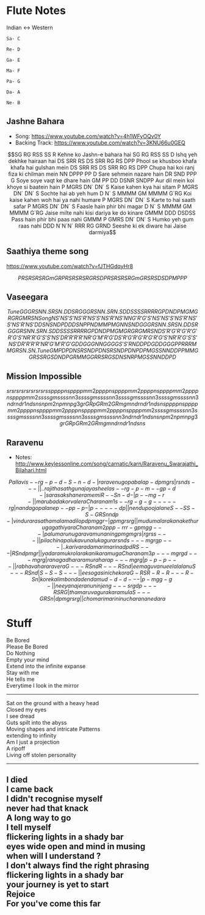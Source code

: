 # Flute Notes

Indian <-> Western

```
Sa- C

Re- D

Ga- E

Ma- F

Pa- G

Da- A

Ne- B
```

## Jashne Bahara

- Song: <https://www.youtube.com/watch?v=4h1WFyOQv0Y>
- Backing Track: <https://www.youtube.com/watch?v=3KNU66u0GEQ>

```math
SG RG RSS SS R
Kehne ko Jashn-e bahara hai

SG RG RSS SS D
Ishq yeh dekhke hairaan hai

DS SRR RS DS SRR RG RS DPP
Phool se khusboo khafa khafa hai gulshan mein

DS SRR RS DS SRR RG RS DPP
Chupa hai koi ranj fiza ki chilman mein


NN DPPP PP D
Sare sehmein nazare hain

DR SND PPP G
Soye soye vaqt ke dhare hain

GM PP DD DSNR SNDPP
Aur dil mein koi khoye si baatein  hain

P MGRS DN` DN` S
Kaise kahen kya hai sitam

P MGRS DN` DN` S
Sochte hai ab yeh hum

D N` S MMMM GM MMMM G`RG
Koi kaise kahen woh hai ya nahi humare

P MGRS DN` DN` S
Karte to hai saath safar

P MGRS DN` DN` S
Faasle hain phir bhi magar

D N` S MMMM GM MMMM G`RG
Jaise milte nahi kisi dariya ke do kinare

GMMM DDD DSDSS
Pass hain phir bhi paas nahi

GMMM P GMRS DN` DN` S
Humko yeh gum raas nahi

DDD N`N`N` RRR RG GRND
Seeshe ki ek diware hai Jaise darmiya
```

## Saathiya theme song

<https://www.youtube.com/watch?v=fJTHGdqyHr8>

```math
P R S R S R S 

R G m G R 

P R S R S R S 

R G R S D 

P R S R S R S 

R G m G R 

S R S D S D

P M P P P
```

## Vaseegara

```math
Tune
GGG  RSN  N.SR  SN.D

DSR  GGG  RSN  N.SR  N.SD

D SSSS   RRRR   GPDN   D   PMG   MG  RGRGM   RSN

Song
NS’   NS’   S’NS’R’NS’   S’NS’R’NS’

NN G’R’G’S’NS’ NS’

S’NS’R’NS’ S’NS’R’NS’

DD SNS N DPD

D DSNP

P NDM

M PMG

N NSN D

GGG  RSN  N.SR  SN.D

DSR  GGG  RSN  N.SR  N.SD

D SSSS   RRRR   GPDN   D   PMG   MG  RGRGM   RSN

DS’   R’G’   R’G’   R’G’  R’G’S’N

R’R’G’   S’S’NS’D   R’R’R’R’   NR’G’M’   R’G’

DS’   R’G’   R’G’   R’G’  R’G’S’N

R’R’G’   S’S’NS’D

R’R’R’R’   NR’G’M’   R’G’

GDDGG   GNNGG

GG S’S’R ND DPD

GDDGG  GPPRR

RMM   GR   SN.   SN.

Tune
GMPD 
PDN SRSND
PDN SRSND
PDN PDPMG

SS NN DD PP MM GG RS SRG

SD ND PGR
MM GG RR SRG

SD NS NR PMG
SS NN DD P D
```

## Mission Impossible 

```math

srsrsrsrsrsrsrsrs s

p p p p n s     p p p p m m2
p p p p n s     p p p p m m2
p p p p n s     p p p p m m2
p p p p n s     p p p p m m2

s s s s g m     s s s s n n3
s s s s g m     s s s s n n3
s s s s g m     s s s s n n3
s s s s g m     s s s s n n3

ndr ndr1 nds ns
npm2 npm npg3 gr
GRp GRm2 GRm gm
ndr ndr1 nds ns

p p p p n s     p p p p m m2
p p p p n s     p p p p m m2
p p p p n s     p p p p m m2
p p p p n s     p p p p m m2

s s s s g m     s s s s n n3
s s s s g m     s s s s n n3
s s s s g m     s s s s n n3
s s s s g m     s s s s n n3

ndr ndr1 nds ns
npm2 npm npg3 gr
GRp GRm2 GRm gm
ndr ndr1 nds ns

```

## Raravenu

- Notes: <http://www.keylessonline.com/song/carnatic/karn/Raravenu_Swarajathi_Bilahari.html>

```math 
Pallavi

s   -   -   r   g   -   p   -     d   -   S   -   n   -   d   -  |
ra          ra  ve      nu        go      pa      ba      la

p   -   d   p   m   g   r   s   | r   s   n   d   s   -   -   -  ||
             .   .
ra      ji  tha sa  th  gu  na    ja  ya  shee    la

s   -   -   r   g   -   p   -     m   -   -   g   p   -   d   -   |
sa          ra  sa      ksha      ne          ra  me      mi

R   -   -   S   n   -   d   -   | p   -   -   m   g   -   r   -   ||
ma          ru  ba      da        ko          rva le      ra

Charanam 1

s   -   -   r   g   -   g   -     g   -   -   -   -   -   r   g   |
nan         da  go      pa        la        ne

p   -   -   p   p   -   p   -   | p   -   -   -   -   -   d   p   ||
nen         du  poo     ja        la        ne

S   -   -   S   S   -   S   -     G   R   S   n   n   d   p   -   |
vin         du  ra      ra        sa  tha ma  la  ma  di  lo

p   d   p   m   g   g   r   -   | g   p   m   g   r   s   r   g   ||
mu  du  ma  la  ra  ka  na        ke  thu ru  ga  ga  thi ya  ra

Charanam 2

p   p   p   -   r   r   r   -     g   p   m   g   g   -   -   -   |
pa  lu  ma      ru  nu  ga        ra  va  mu  na  nin

g   p   m   g   m   g   r   s   | r   g   r   s   s   -   -   -   ||
pi  la  chi na  pa  lu  ka  vu    na  lu  ka  gu  ra

r   s   n   d   s   -   -   -     m   g   r   g   p   -   -   -   |
        .   .
ka  ri  va  ra  da  ma  ri  ma  ri  na

d   p   d   R   S   -   -   -   | R   S   n   d   p   m   g   r   ||
ya  da  ra  mu  kro la  ra  ka  ni  ka  ra  mu  ga

Charanam 3

p   -   -   -   m   g   r   g     d   -   -   -   m   g   r   g   |
ra              na  ga  dha ra    ra              mu  ra  ha  ra

p   -   -   -   m   g   r   g   | p   -   p   -   p   -   -   -   ||
ra              bha va  ha  ra    ra      ve      ra

G   -   -   -   R   S   n   d     R   -   -   -   R   S   n   d   |
ee              ma  gu  va  nu    ee              la  la  la  nu

S   -   -   -   R   S   n   d   | S   -   S   -   S   -   -   -   ||
ee              so  ga  si  ni    che     ko      ra

G   -   R   S   R   -   R   -     R   -   -   -   R   -   S   n   |
ko      re  ka  lim     bon       da              den     da  mu

d   -   d   -   d   -   -   -   | p   -   m   g   g   -   g   -   ||
nee     ya      na  je      ra  nu  nin     jen

g   -   -   -   s   r   g   d     p   -   -   -   R   S   R   G   |
tha             ma  ru  va  gu    ra              ka  ra  mu  la

S   -   -   -   G   R   S   n   | d   p   m   g   r   s   r   g   ||
cho             ma  ri  ma  ri    ni  nu  cha ra  na  ne  da  ra
```


# Stuff

Be Bored\
Please Be Bored\
Do Nothing\
Empty your mind\
Extend into the infinite expanse\
Stay with me\
He tells me\
Everytime I look in the mirror

----

Sat on the ground with a heavy head\
Closed my eyes\
I see dread\
Guts spilt into the abyss\
Moving shapes and intricate Patterns\
extending to infinity\
Am I just a projection\
A ripoff\
Living off stolen personality

----
I died\
I came back\
I didn't recognise myself\
never had that knack\
A long way to go\
I tell myself\
flickering lights in a shady bar\
eyes wide open and mind in musing\
when will I understand ?\
I don't always find the right phrasing\
flickering lights in a shady bar\
your journey is yet to start\
Rejoice\
For you've come this far
----
